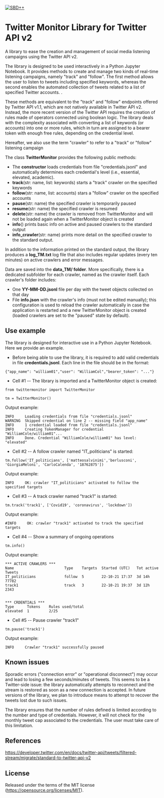 [![SBD++](https://img.shields.io/badge/Available%20on-SoBigData%2B%2B-green)](https://sobigdata.d4science.org/group/sobigdata-gateway/explore?siteId=20371853)

Twitter Monitor Library for Twitter API v2
=========================================================
A library to ease the creation and management of social media listening campaigns using the Twitter API v2. 

The library is designed to be used interactively in a Python Jupyter Notebook. It provides methods to create and manage two kinds of real-time listening campaigns, namely "track" and "follow". The first method allows the user to listen to tweets including specified keywords, whereas the second enables the automated collection of tweets related to a list of specified Twitter accounts. .

These methods are equivalent to the "track" and "follow" endpoints offered by Twitter API v1.1, which are not natively available in Twitter API v2. Instead, the more recent version of the Twitter API requires the creation of rules made of operators connected using boolean logic. The library deals with the complexity associated with converting a list of keywords (or accounts) into one or more rules, which in turn are assigned to a bearer token with enough free rules, depending on the credential level.

Hereafter, we also use the term "crawler" to refer to a "track" or "follow" listening campaign

The class **TwitterMonitor** provides the following public methods:
* The **constructor** loads credentials from file "credentials.jsonl" and automatically determines each credential's level (i.e., essential, elevated, academic).
* **track**(str: name, list: keywords)  starts a "track" crawler on the specified keywords
* **follow**(str: name, list: accounts) stars a "follow" crawler on the specified accounts
* **pause**(str: name) the specified crawler is temporarily paused
* **resume**(str: name) the specified crawler is resumed
* **delete**(str: name) the crawler is removed from TwitterMonitor and will not be loaded again when a TwitterMonitor object is created
* **info**() prints basic info on active and paused crawlers to the standard output
* **info_crawler**(str: name) prints more detail on the specified crawler to the standard output.

In addition to the information printed on the standard output, the library produces a **log_TM.txt** log file that also includes regular updates (every ten minutes) on active crawlers and error messages.

Data are saved into the **data_TM/ folder**. More specifically, there is a dedicated subfolder for each crawler, named as the crawler itself. Each crawler's folder includes:
* One **YY-MM-DD.jsonl** file per day with the tweet objects collected on that day
* File **info.json** with the crawler's info (must not be edited manually); this configuration is used to reload the crawler automatically in case the application is restarted and a new TwitterMonitor object is created (loaded crawlers are set to the "paused" state by default).



Use example
------------------------------------------------

The library is designed for interactive use in a Python Jupyter Notebook. Here we provide an example. 

* Before being able to use the library, it is required to add valid credentials in file **credentials.jsonl**. Each line in the file should be in the format:
```
{"app_name": "william01","user": "WilliamCol","bearer_token": "..."}
```

* Cell #1 -- The library is imported and a TwitterMonitor object is created:
```
from twittermonitor import TwitterMonitor

tm = TwitterMonitor()
```

Output example:
```
INFO     Loading credentials from file "credentials.jsonl"
WARNING  Skipped credential on line 2 -- missing field "app_name"
INFO     1 credential loaded from file "credentials.jsonl"
INFO     Creating TokenManager for credential "WilliamCole/william01"...
INFO     Done. Credential "WilliamCole/william01" has level: "elevated"
```

* Cell #2 -- A follow crawler named "IT_politicians" is started:
```
tm.follow('IT_politicians', ['matteosalvinimi','berlusconi', 'GiorgiaMeloni', 'CarloCalenda', '18762875'])
```

Output example:
```
INFO     OK: crawler "IT_politicians" activated to follow the specified targets
```

* Cell #3 -- A track crawler named "track1" is started:
```
tm.track('track1', ['Covid19', 'coronavirus', 'lockdown'])
```

Output example:
```
#INFO     OK: crawler "track1" activated to track the specified targets
```

* Cell #4 -- Show a summary of ongoing operations
```
tm.info()
```

Output example:
```
*** ACTIVE CRAWLERS ***
Name                       Type    Targets  Started (UTC)   Tot active  Tweets
IT_politicians             follow  5        22-10-21 17:37  3d 14h      77782
track1                     track   3        22-10-21 19:37  3d 12h      2343


*** CRDENTIALS ***
Type      Tokens    Rules used/total
elevated  1         2/25
```

* Cell #5 -- Pause crawler "track1"
```
tm.pause('track1')
```

Output example:
```
INFO     Crawler "track1" successfully paused
```

Known issues
------------------------------------------------

Sporadic errors ("connection error" or "operational disconnect") may occur and lead to losing a few seconds/minutes of tweets. This seems to be a Twitter-side issue: the library automatically attempts to reconnect and the stream is restored as soon as a new connection is accepted. In future versions of the library, we plan to introduce means to attempt to recover the tweets lost due to such issues.

The library ensures that the number of rules defined is limited according to the number and type of credentials. However, it will not check for the monthly tweet cap associated to the credentials. The user must take care of this limitation.


References
-------------------------------------------------
https://developer.twitter.com/en/docs/twitter-api/tweets/filtered-stream/migrate/standard-to-twitter-api-v2


License
-------------------------------------------------
Released under the terms of the MIT license (https://opensource.org/licenses/MIT).



